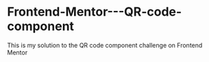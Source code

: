 # Frontend-Mentor---QR-code-component
This is my solution to the QR code component challenge on Frontend Mentor
